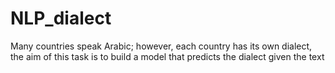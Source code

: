 # NLP_dialect
Many countries speak Arabic; however, each country has its own dialect, the aim of this task is to build a model that predicts the dialect given the text

